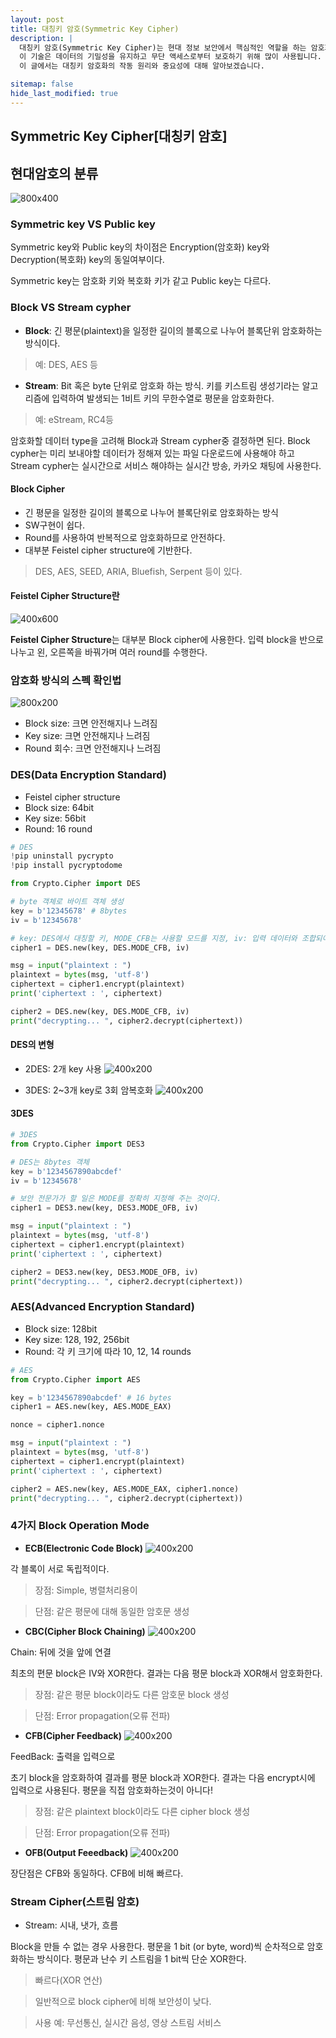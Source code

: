 ```yaml
---
layout: post
title: 대칭키 암호(Symmetric Key Cipher)
description: |
  대칭키 암호(Symmetric Key Cipher)는 현대 정보 보안에서 핵심적인 역할을 하는 암호화 기술 중 하나입니다. 
  이 기술은 데이터의 기밀성을 유지하고 무단 액세스로부터 보호하기 위해 많이 사용됩니다. 
  이 글에서는 대칭키 암호화의 작동 원리와 중요성에 대해 알아보겠습니다.

sitemap: false
hide_last_modified: true
---
```

## Symmetric Key Cipher[대칭키 암호]

## 현대암호의 분류
![800x400](/assets/img/blog/modern-cipher-classification.png "현대암호의 분류")

### Symmetric key VS Public key
Symmetric key와 Public key의 차이점은 Encryption(암호화) key와 Decryption(복호화) key의 동일여부이다.

Symmetric key는 암호화 키와 복호화 키가 같고 Public key는 다르다.

### Block VS Stream cypher

- **Block**: 긴 평문(plaintext)을 일정한 길이의 블록으로 나누어 블록단위 암호화하는 방식이다.
>예: DES, AES 등
- **Stream**: Bit 혹은 byte 단위로 암호화 하는 방식. 키를 키스트림 생성기라는 알고리즘에 입력하여 발생되는 1비트 키의 무한수열로 평문을 암호화한다.
>예: eStream, RC4등

암호화할 데이터 type을 고려해 Block과 Stream cypher중 결정하면 된다. Block cypher는 미리 보내야할 데이터가 정해져 있는 파일 다운로드에 사용해야 하고 Stream cypher는 실시간으로 서비스 해야하는 실시간 방송, 카카오 채팅에 사용한다.

#### Block Cipher
- 긴 평문을 일정한 길이의 블록으로 나누어 블록단위로 암호화하는 방식
- SW구현이 쉽다.
- Round를 사용하여 반복적으로 암호화하므로 안전하다.
- 대부분 Feistel cipher structure에 기반한다.
> DES, AES, SEED, ARIA, Bluefish, Serpent 등이 있다.

#### Feistel Cipher Structure란
![400x600](/assets/img/blog/feistel-cipher-structure.png "Feistel Cipher Structure")

**Feistel Cipher Structure**는 대부분 Block cipher에 사용한다. 입력 block을 반으로 나누고 왼, 오른쪽을 바꿔가며 여러 round를 수행한다.

### 암호화 방식의 스펙 확인법
![800x200](/assets/img/blog/feistel-cipher-spac.png "Feistel Cipher Parameters")

- Block size: 크면 안전해지나 느려짐
- Key size: 크면 안전해지나 느려짐
- Round 회수: 크면 안전해지나 느려짐 

### DES(Data Encryption Standard)
- Feistel cipher structure
- Block size: 64bit
- Key size: 56bit
- Round: 16 round

~~~python
# DES
!pip uninstall pycrypto
!pip install pycryptodome

from Crypto.Cipher import DES

# byte 객체로 바이트 객체 생성
key = b'12345678' # 8bytes
iv = b'12345678'

# key: DES에서 대칭할 키, MODE_CFB는 사용할 모드를 지정, iv: 입력 데이터와 조합되어 초기 상태를 설정하는데 사용
cipher1 = DES.new(key, DES.MODE_CFB, iv)

msg = input("plaintext : ")
plaintext = bytes(msg, 'utf-8')
ciphertext = cipher1.encrypt(plaintext)
print('ciphertext : ', ciphertext)

cipher2 = DES.new(key, DES.MODE_CFB, iv)
print("decrypting... ", cipher2.decrypt(ciphertext))
~~~

#### DES의 변형
- 2DES: 2개 key 사용
![400x200](/assets/img/blog/2des.png "2DES")

- 3DES: 2~3개 key로 3회 암복호화
![400x200](/assets/img/blog/3des.png "2DES")

#### 3DES
~~~python
# 3DES
from Crypto.Cipher import DES3

# DES는 8bytes 객체
key = b'1234567890abcdef'
iv = b'12345678'

# 보안 전문가가 할 일은 MODE를 정확히 지정해 주는 것이다.
cipher1 = DES3.new(key, DES3.MODE_OFB, iv)

msg = input("plaintext : ")
plaintext = bytes(msg, 'utf-8')
ciphertext = cipher1.encrypt(plaintext)
print('ciphertext : ', ciphertext)

cipher2 = DES3.new(key, DES3.MODE_OFB, iv)
print("decrypting... ", cipher2.decrypt(ciphertext))
~~~

### AES(Advanced Encryption Standard)
- Block size: 128bit
- Key size: 128, 192, 256bit
- Round: 각 키 크기에 따라 10, 12, 14 rounds

~~~python
# AES
from Crypto.Cipher import AES

key = b'1234567890abcdef' # 16 bytes
cipher1 = AES.new(key, AES.MODE_EAX)

nonce = cipher1.nonce

msg = input("plaintext : ")
plaintext = bytes(msg, 'utf-8')
ciphertext = cipher1.encrypt(plaintext)
print('ciphertext : ', ciphertext)

cipher2 = AES.new(key, AES.MODE_EAX, cipher1.nonce)
print("decrypting... ", cipher2.decrypt(ciphertext))
~~~

### 4가지 Block Operation Mode

- **ECB(Electronic Code Block)**
![400x200](/assets/img/blog/ecb.png "ECB(Electronic Code Block)")

각 블록이 서로 독립적이다.
> 장점: Simple, 병렬처리용이

> 단점: 같은 평문에 대해 동일한 암호문 생성

- **CBC(Cipher Block Chaining)**
![400x200](/assets/img/blog/CBC.png "Cipher Block Chaining")

Chain: 뒤에 것을 앞에 연결

최초의 편문 block은 IV와 XOR한다. 결과는 다음 평문 block과 XOR해서 암호화한다.
> 장점: 같은 평문 block이라도 다른 암호문 block 생성

> 단점: Error propagation(오류 전파)

- **CFB(Cipher Feedback)**
![400x200](/assets/img/blog/cfb.png "ECB(Electronic Code Block)")

FeedBack: 출력을 입력으로

초기 block을 암호화하여 결과를 평문 block과 XOR한다. 결과는 다음 encrypt시에 입력으로 사용된다. 평문을 직접 암호화하는것이 아니다!
> 장점: 같은 plaintext block이라도 다른 cipher block 생성

> 단점: Error propagation(오류 전파)

- **OFB(Output Feeedback)**
![400x200](/assets/img/blog/ofb.png "OFB(Output FeedBack)")

장단점은 CFB와 동일하다. CFB에 비해 빠르다.

### Stream Cipher(스트림 암호)

- Stream: 시내, 냇가, 흐름

Block을 만들 수 없는 경우 사용한다. 평문을 1 bit (or byte, word)씩 순차적으로 암호화하는 방식이다. 평문과 난수 키 스트림을 1 bit씩 단순 XOR한다.
> 빠르다(XOR 연산)

> 일반적으로 block cipher에 비해 보안성이 낮다.

> 사용 예: 무선통신, 실시간 음성, 영상 스트림 서비스